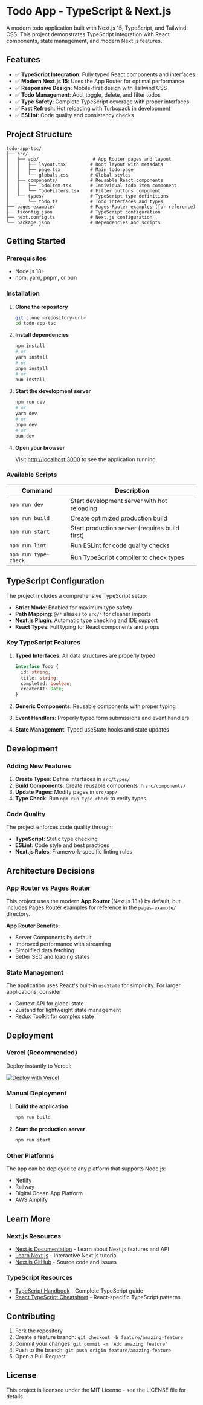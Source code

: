 # Todo App - TypeScript & Next.js

A modern todo application built with Next.js 15, TypeScript, and Tailwind CSS. This project demonstrates TypeScript integration with React components, state management, and modern Next.js features.

## Features

- ✅ **TypeScript Integration**: Fully typed React components and interfaces
- ✅ **Modern Next.js 15**: Uses the App Router for optimal performance 
- ✅ **Responsive Design**: Mobile-first design with Tailwind CSS
- ✅ **Todo Management**: Add, toggle, delete, and filter todos
- ✅ **Type Safety**: Complete TypeScript coverage with proper interfaces
- ✅ **Fast Refresh**: Hot reloading with Turbopack in development
- ✅ **ESLint**: Code quality and consistency checks

## Project Structure

```
todo-app-tsc/
├── src/
│   ├── app/                    # App Router pages and layout
│   │   ├── layout.tsx         # Root layout with metadata
│   │   ├── page.tsx           # Main todo page
│   │   └── globals.css        # Global styles
│   ├── components/            # Reusable React components
│   │   ├── TodoItem.tsx       # Individual todo item component
│   │   └── TodoFilters.tsx    # Filter buttons component
│   └── types/                 # TypeScript type definitions
│       └── todo.ts            # Todo interfaces and types
├── pages-example/             # Pages Router examples (for reference)
├── tsconfig.json              # TypeScript configuration
├── next.config.ts             # Next.js configuration
└── package.json               # Dependencies and scripts
```

## Getting Started

### Prerequisites

- Node.js 18+ 
- npm, yarn, pnpm, or bun

### Installation

1. **Clone the repository**
   ```bash
   git clone <repository-url>
   cd todo-app-tsc
   ```

2. **Install dependencies**
   ```bash
   npm install
   # or
   yarn install
   # or 
   pnpm install
   # or
   bun install
   ```

3. **Start the development server**
   ```bash
   npm run dev
   # or
   yarn dev
   # or
   pnpm dev
   # or
   bun dev
   ```

4. **Open your browser**
   
   Visit [http://localhost:3000](http://localhost:3000) to see the application running.

### Available Scripts

| Command | Description |
|---------|-------------|
| `npm run dev` | Start development server with hot reloading |
| `npm run build` | Create optimized production build |
| `npm run start` | Start production server (requires build first) |
| `npm run lint` | Run ESLint for code quality checks |
| `npm run type-check` | Run TypeScript compiler to check types |

## TypeScript Configuration

The project includes a comprehensive TypeScript setup:

- **Strict Mode**: Enabled for maximum type safety
- **Path Mapping**: `@/*` aliases to `src/*` for cleaner imports
- **Next.js Plugin**: Automatic type checking and IDE support
- **React Types**: Full typing for React components and props

### Key TypeScript Features

1. **Typed Interfaces**: All data structures are properly typed
   ```typescript
   interface Todo {
     id: string;
     title: string;
     completed: boolean;
     createdAt: Date;
   }
   ```

2. **Generic Components**: Reusable components with proper typing
3. **Event Handlers**: Properly typed form submissions and event handlers
4. **State Management**: Typed useState hooks and state updates

## Development

### Adding New Features

1. **Create Types**: Define interfaces in `src/types/`
2. **Build Components**: Create reusable components in `src/components/` 
3. **Update Pages**: Modify pages in `src/app/`
4. **Type Check**: Run `npm run type-check` to verify types

### Code Quality

The project enforces code quality through:

- **TypeScript**: Static type checking
- **ESLint**: Code style and best practices  
- **Next.js Rules**: Framework-specific linting rules

## Architecture Decisions

### App Router vs Pages Router

This project uses the modern **App Router** (Next.js 13+) by default, but includes Pages Router examples for reference in the `pages-example/` directory.

**App Router Benefits:**
- Server Components by default
- Improved performance with streaming
- Simplified data fetching  
- Better SEO and loading states

### State Management

The application uses React's built-in `useState` for simplicity. For larger applications, consider:
- Context API for global state
- Zustand for lightweight state management
- Redux Toolkit for complex state

## Deployment

### Vercel (Recommended)

Deploy instantly to Vercel:

[![Deploy with Vercel](https://vercel.com/button)](https://vercel.com/new/clone?repository-url=https://github.com/your-username/todo-app-tsc)

### Manual Deployment

1. **Build the application**
   ```bash
   npm run build
   ```

2. **Start the production server**
   ```bash
   npm run start
   ```

### Other Platforms

The app can be deployed to any platform that supports Node.js:
- Netlify
- Railway
- Digital Ocean App Platform
- AWS Amplify

## Learn More

### Next.js Resources

- [Next.js Documentation](https://nextjs.org/docs) - Learn about Next.js features and API
- [Learn Next.js](https://nextjs.org/learn) - Interactive Next.js tutorial
- [Next.js GitHub](https://github.com/vercel/next.js) - Source code and issues

### TypeScript Resources

- [TypeScript Handbook](https://www.typescriptlang.org/docs/) - Complete TypeScript guide
- [React TypeScript Cheatsheet](https://react-typescript-cheatsheet.netlify.app/) - React-specific TypeScript patterns

## Contributing

1. Fork the repository
2. Create a feature branch: `git checkout -b feature/amazing-feature`
3. Commit your changes: `git commit -m 'Add amazing feature'`
4. Push to the branch: `git push origin feature/amazing-feature`
5. Open a Pull Request

## License

This project is licensed under the MIT License - see the LICENSE file for details.
